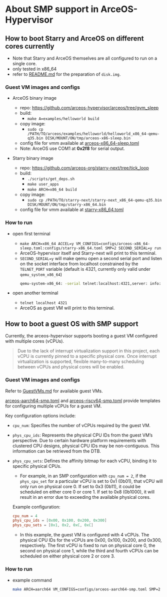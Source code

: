 # About SMP support in ArceOS-Hypervisor

## How to boot Starry and ArceOS on different cores currently

* Note that Starry and ArceOS themselves are all configured to run on a single core.
* only tested in x86_64
* refer to [README.md](../README.md) for the preparation of `disk.img`.

### Guest VM images and configs

* ArceOS binary image
    * repo: https://github.com/arceos-hypervisor/arceos/tree/gvm_sleep
    * build: 
        * `make A=examples/helloworld build`
    * copy image: 
        * `sudo cp /PATH/TO/arceos/examples/helloworld/helloworld_x86_64-qemu-q35.bin DISK/MOUNT/ON/tmp/arceos-x86-sleep.bin`
    * config file for vmm available at [arceos-x86_64-sleep.toml](../configs/arceos-x86_64-sleep.toml)
    * Note: ArceOS use COM1 at **0x2f8** for serial output.

* Starry binary image
    * repo: https://github.com/arceos-org/starry-next/tree/tick_loop
    * build: 
        * `./scripts/get_deps.sh`
        * `make user_apps`
        * `make ARCH=x86_64 build`
    * copy image: 
        * `sudo cp /PATH/TO/starry-next/starry-next_x86_64-qemu-q35.bin DISK/MOUNT/ON/tmp/starry-x86_64.bin`
    * config file for vmm available at [starry-x86_64.toml](../configs/starry-x86_64.toml)

### How to run

* open first terminal
    * `make ARCH=x86_64 ACCEL=y VM_CONFIGS=configs/arceos-x86_64-sleep.toml:configs/starry-x86_64.toml SMP=2 SECOND_SERIAL=y run`
    * ArceOS-hypervisor itself and Starry-next will print to this terminal.
    * `SECOND_SERIAL=y` will make qemu open a second serial port and listen on the socket interface from localhost constrained by the `TELNET_PORT` variable (default is 4321, currently only valid under `qemu_system_x86_64`)
        ```bash
        qemu-system-x86_64: -serial telnet:localhost:4321,server: info: QEMU waiting for connection on: disconnected:telnet:127.0.0.1:4321,server=on
        ```

* open another terminal
    * `telnet localhost 4321`
    * ArceOS as guest VM will print to this terminal.

## How to boot a guest OS with SMP support

Currently, the arceos-hypervisor supports booting a guest VM configured with multiple cores (vCPUs). 

> Due to the lack of interrupt virtualization support in this project, each vCPU is currently pinned to a specific physical core. 
> Once interrupt virtualization is supported, flexible many-to-many scheduling between vCPUs and physical cores will be enabled.

### Guest VM images and configs

Refer to [GuestVMs.md](./GuestVMs.md) for available guest VMs.

[arceos-aarch64-smp.toml](../configs/arceos-aarch64-smp.toml) and [arceos-riscv64-smp.toml](../configs/arceos-riscv64-smp.toml) provide templates for configuring multiple vCPUs for a guest VM. 

Key configuration options include:
* `cpu_num`: Specifies the number of vCPUs required by the guest VM.
* `phys_cpu_ids`: Represents the physical CPU IDs from the guest VM’s perspective. Due to certain hardware platform requirements with clustered CPU designs, physical CPU IDs may be non-contiguous. This information can be retrieved from the DTB.
* `phys_cpu_sets`: Defines the affinity bitmap for each vCPU, binding it to specific physical CPUs.
    * For example, in an SMP configuration with `cpu_num = 2`, if the `phys_cpu_set` for a particular vCPU is set to 0x1 (0b01), that vCPU will only run on physical core 0. If set to 0x3 (0b11), it could be scheduled on either core 0 or core 1. If set to 0x8 (0b1000), it will result in an error due to exceeding the available physical cores.

    Example configuration:

    ```toml
    cpu_num = 4
    phys_cpu_ids = [0x00, 0x100, 0x200, 0x300]
    phys_cpu_sets = [0x1, 0x2, 0xC, 0xC]
    ```
    * In this example, the guest VM is configured with 4 vCPUs. The physical CPU IDs for the vCPUs are 0x00, 0x100, 0x200, and 0x300, respectively. The first vCPU is fixed to run on physical core 0, the second on physical core 1, while the third and fourth vCPUs can be scheduled on either physical core 2 or core 3.

### How to run

* example command

    ```bash
    make ARCH=aarch64 VM_CONFIGS=configs/arceos-aarch64-smp.toml SMP=2 run
    ```